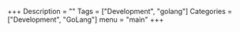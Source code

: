 +++ 
Description = "" 
Tags = ["Development", "golang"] 
Categories = ["Development", "GoLang"]
menu = "main"
+++

